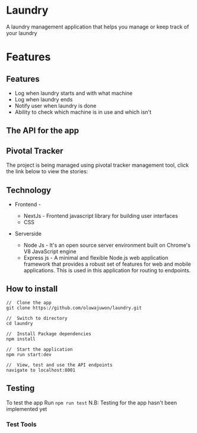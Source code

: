 # Laundry
A laundry management application that helps you manage or keep track of your laundry

# Features
 ## Features
   - Log when laundry starts and with what machine
   - Log when laundry ends 
   - Notify user when laundry is done
   - Ability to check which machine is in use and which isn't

## The API for the app

 
## Pivotal Tracker 
The project is being managed using pivotal tracker management tool, click the link below to view the stories:

    
## Technology
  - Frontend - 
      - NextJs - Frontend javascript library for building user interfaces
      - CSS

  - Serverside
      - Node Js - It's an open source server environment built on Chrome's V8 JavaScript engine
      - Express js -  A minimal and flexible Node.js web application framework that provides a robust set of features for web and mobile applications. This is used in this application for routing to endpoints.
  
## How to install
  ```
  //  Clone the app
  git clone https://github.com/oluwajuwon/laundry.git
    
  //  Switch to directory
  cd laundry

  //  Install Package dependencies
  npm install

  //  Start the application
  npm run start:dev

  //  View, test and use the API endpoints
  navigate to localhost:8001
  
```
## Testing
  To test the app Run `npm run test`
  N.B: Testing for the app hasn't been implemented yet
  
### Test Tools

